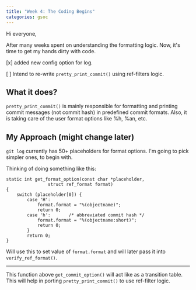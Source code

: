 ```yaml
---
title: "Week 4: The Coding Begins"
categories: gsoc
---
```


Hi everyone,

After many weeks spent on understanding the formatting logic. Now, it's time to get my hands dirty with code. 

[x] added new config option for log. 

[ ] Intend to re-write `pretty_print_commit()` using ref-filters logic. 

## What it does?
`pretty_print_commit()` is mainly responsible for formatting and printing commit messages (not commit hash) in predefined commit formats. 
Also, it is taking care of the user format options like %h, %an, etc.

## My Approach (might change later)

`git log` currently has 50+ placeholders for format options. 
I'm going to pick simpler ones, to begin with. 

Thinking of doing something like this:
```
static int get_format_option(const char *placeholder,
				struct ref_format format) 
{
	switch (placeholder[0]) {	
        case 'H':
            format.format = "%(objectname)";
            return 0;
        case 'h':		/* abbreviated commit hash */
            format.format = "%(objectname:short)";
            return 0;
        }
        return 0;
}
```

Will use this to set value of `format.format` and will later pass it into `verify_ref_format()`.

---

This function above `get_commit_option()` will act like as a transition table. This will help in porting `pretty_print_commit()` to use ref-filter logic.
